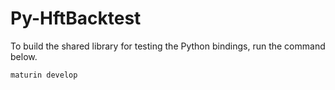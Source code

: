 # Py-HftBacktest

To build the shared library for testing the Python bindings, run the command below.

```
maturin develop
```